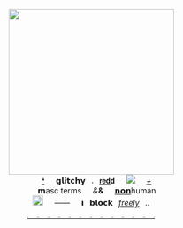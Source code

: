   <p align="center">
 <img src="https://media.discordapp.net/attachments/997756856900534333/1228553385108574289/blur_edges.png?ex=662c7680&is=661a0180&hm=9fff0e904fe01534f2eac7ae3964414817c8ce5733f13e14a95bb3fb9a36aaf5&=&format=webp&quality=lossless&width=350&height=350" width="299px">
  <br>⠀⠀<a href="https://github.com/digitalchy">❛</a>⠀⠀<b>𝗴𝗹𝗶𝘁𝗰𝗵𝘆</b>⠀𝅄⠀<a href="https://fridaynightfunking.fandom.com/wiki/Friday_Night_Funkin%27_Lullaby/Characters#Glitchy_Red">𝗿𝗲𝗱</a>𝗱⠀⠀<img src= "https://caterpie.crd.co/assets/images/gallery27/1e13e613.gif">⠀⠀<i><a href="https://en.pronouns.page/@4itchyz_">+</a></i>
  <br>⠀⠀𝗺asc terms⠀⠀<i>&</i><b>&</b>⠀⠀<a href="https://en.wikipedia.org/wiki/Non-human">𝗻𝗼𝗻</a>human
  <br>  <img src="https://cdn.discordapp.com/emojis/1114019771655135282.webp?size=40&quality=lossless" width="19px">⠀⠀——⠀⠀𝗶⠀𝗯𝗹𝗼𝗰𝗸⠀<i><a href="https://github.com/digitalchy">freely</a></i>⠀..
  <br>  <a href="https://github.com/digitalchy">𓈀𓈀𓈀𓈀𓈀𓈀𓈀𓈀𓈀𓈀𓈀𓈀</a>
  <p align="center">
</p>
